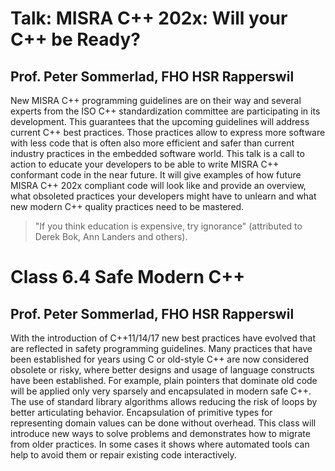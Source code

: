 
Talk: MISRA C++ 202x: Will your C++ be Ready?
======

Prof. Peter Sommerlad, FHO HSR Rapperswil  
----

New MISRA C++ programming guidelines are on their way and several experts from the ISO C++ standardization committee are participating in its development.
This guarantees that the upcoming guidelines will address current C++ best practices. 
Those practices allow to express more software with less code that is often also more efficient and safer than current industry practices in the embedded software world.
This talk is a call to action to educate your developers to be able to write MISRA C++ conformant code in the near future. 
It will give examples of how future MISRA C++ 202x compliant code will look like and provide an overview, what obsoleted practices your developers might have to unlearn and what new modern C++ quality practices need to be mastered. 

> "If you think education is expensive, try ignorance" (attributed to Derek Bok, Ann Landers and others). 


Class 6.4 Safe Modern C++
=====

Prof. Peter Sommerlad, FHO HSR Rapperswil  
------

With the introduction of C++11/14/17 new best practices have evolved that are reflected in safety programming guidelines. Many practices that have been established for years using C or old-style C++ are now considered obsolete or risky, where better designs and usage of language constructs have been established. For example, plain pointers that dominate old code will be applied only very sparsely and encapsulated in modern safe C++. The use of standard library algorithms allows reducing the risk of loops by better articulating behavior. Encapsulation of primitive types for representing domain values can be done without overhead. This class will introduce new ways to solve problems and demonstrates how to migrate from older practices. In some cases it shows where automated tools can help to avoid them or repair existing code interactively. 